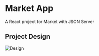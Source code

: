 # Market App
A React project for Market with JSON Server

## Project Design
![Design](https://ibb.co/VVHFRYy/Market-app-design.png)
